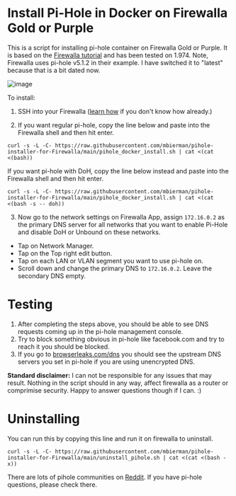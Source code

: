 # Install Pi-Hole in Docker on Firewalla Gold or Purple

This is a script for installing pi-hole container on Firewalla Gold or Purple. It is based on the [Firewalla tutorial](https://help.firewalla.com/hc/en-us/articles/360051625034-Guide-How-to-install-Pi-Hole-on-Gold-Purple-Beta-) and has been tested on 1.974. Note, Firewalla uses pi-hole v5.1.2  in their example. I have switched it to "latest" because that is a bit dated now. 

![image](https://user-images.githubusercontent.com/1205471/180276302-1dfdb91f-952c-4194-8d06-371f1c14912d.png)


To install:
1. SSH into your Firewalla ([learn how](https://help.firewalla.com/hc/en-us/articles/115004397274-How-to-access-Firewalla-using-SSH-) if you don't know how already.)

2. If you want regular pi-hole, copy the line below and paste into the Firewalla shell and then hit enter. 

```
curl -s -L -C- https://raw.githubusercontent.com/mbierman/pihole-installer-for-Firewalla/main/pihole_docker_install.sh | cat <(cat <(bash))
```

If you want pi-hole with DoH, copy the line below instead and paste into the Firewalla shell and then hit enter.
```
curl -s -L -C- https://raw.githubusercontent.com/mbierman/pihole-installer-for-Firewalla/main/pihole_docker_install.sh | cat <(cat <(bash -s -- doh))
```

3. Now go to the network settings on Firewalla App, assign `172.16.0.2` as the primary DNS server for all networks that you want to enable Pi-Hole and disable DoH or Unbound on these networks.

* Tap on Network Manager. 
* Tap on the Top right edit button.
* Tap on each LAN or VLAN segment you want to use pi-hole on.
* Scroll down and change the primary DNS to `172.16.0.2`. Leave the secondary DNS empty.

# Testing
1. After completing the steps above, you should be able to see DNS requests coming up in the pi-hole management console.
2. Try to block something obvious in pi-hole like facebook.com and try to reach it you should be blocked. 
3. If you go to [browserleaks.com/dns](https://browserleaks.com/dns) you should see the upstream DNS servers you set in pi-hole if you are using unencrypted DNS. 


**Standard disclaimer:** I can not be responsible for any issues that may result. Nothing in the script should in any way, affect firewalla as a router or comprimise security. Happy to answer questions though if I can. :)

# Uninstalling

You can run this by copying this line and run it on firewalla to uninstall. 
```
curl -s -L -C- https://raw.githubusercontent.com/mbierman/pihole-installer-for-Firewalla/main/uninstall_pihole.sh | cat <(cat <(bash -x))
```

There are lots of pihole communities on [Reddit](https://www.reddit.com/r/pihole/). If you have pi-hole questions, please check there. 
